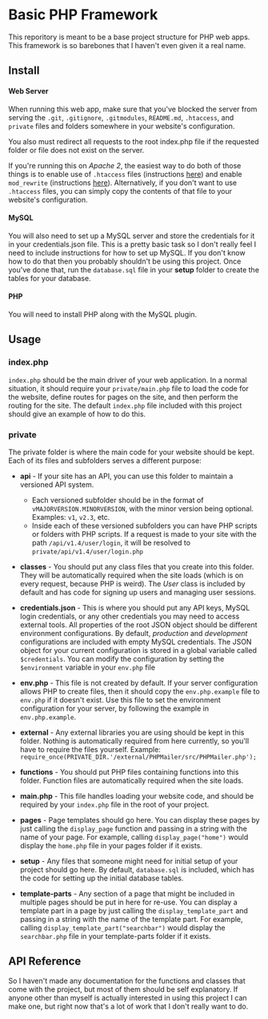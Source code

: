 # Basic PHP Framework

This reporitory is meant to be a base project structure for PHP web apps. This framework is so barebones that I haven't even given it a real name.

## Install

#### Web Server

When running this web app, make sure that you've blocked the server from serving the `.git`, `.gitignore`, `.gitmodules`, `README.md`, `.htaccess`, and `private` files and folders somewhere in your website's configuration.

You also must redirect all requests to the root index.php file if the requested folder or file does not exist on the server.

If you're running this on *Apache 2*, the easiest way to do both of those things is to enable use of `.htaccess` files (instructions [here](https://help.ubuntu.com/community/EnablingUseOfApacheHtaccessFiles)) and enable `mod_rewrite` (instructions [here](https://stackoverflow.com/questions/869092/how-to-enable-mod-rewrite-for-apache-2-2)). Alternatively, if you don't want to use `.htaccess` files, you can simply copy the contents of that file to your website's configuration.

#### MySQL

You will also need to set up a MySQL server and store the credentials for it in your credentials.json file. This is a pretty basic task so I don't really feel I need to include instructions for how to set up MySQL. If you don't know how to do that then you probably shouldn't be using this project. Once you've done that, run the `database.sql` file in your **setup** folder to create the tables for your database.

#### PHP

You will need to install PHP along with the MySQL plugin.


## Usage

### index.php

`index.php` should be the main driver of your web application. In a normal situation, it should require your `private/main.php` file to load the code for the website, define routes for pages on the site, and then perform the routing for the site. The default `index.php` file included with this project should give an example of how to do this.

### private

The private folder is where the main code for your website should be kept. Each of its files and subfolders serves a different purpose:

* **api** - If your site has an API, you can use this folder to maintain a versioned API system.
	* Each versioned subfolder should be in the format of `vMAJORVERSION.MINORVERSION`, with the minor version being optional. Examples: `v1`, `v2.3`, etc.
	* Inside each of these versioned subfolders you can have PHP scripts or folders with PHP scripts. If a request is made to your site with the path `/api/v1.4/user/login`, it will be resolved to `private/api/v1.4/user/login.php`

* **classes** - You should put any class files that you create into this folder. They will be automatically required when the site loads (which is on every request, because PHP is weird). The *User* class is included by default and has code for signing up users and managing user sessions.

* **credentials.json** - This is where you should put any API keys, MySQL login credentials, or any other credentials you may need to access external tools. All properties of the root JSON object should be different environment configurations. By default, *production* and *development* configurations are included with empty MySQL credentials. The JSON object for your current configuration is stored in a global variable called `$credentials`. You can modify the configuration by setting the `$environment` variable in your `env.php` file

* **env.php** - This file is not created by default. If your server configuration allows PHP to create files, then it should copy the `env.php.example` file to `env.php` if it doesn't exist. Use this file to set the environment configuration for your server, by following the example in `env.php.example`.

* **external** - Any external libraries you are using should be kept in this folder. Nothing is automatically required from here currently, so you'll have to require the files yourself. Example: `require_once(PRIVATE_DIR.'/external/PHPMailer/src/PHPMailer.php');`

* **functions** - You should put PHP files containing functions into this folder. Function files are automatically required when the site loads.

* **main.php** - This file handles loading your website code, and should be required by your `index.php` file in the root of your project.

* **pages** - Page templates should go here. You can display these pages by just calling the `display_page` function and passing in a string with the name of your page. For example, calling `display_page("home")` would display the `home.php` file in your pages folder if it exists.

* **setup** - Any files that someone might need for initial setup of your project should go here. By default, `database.sql` is included, which has the code for setting up the initial database tables.

* **template-parts** - Any section of a page that might be included in multiple pages should be put in here for re-use. You can display a template part in a page by just calling the `display_template_part` and passing in a string with the name of the template part. For example, calling `display_template_part("searchbar")` would display the `searchbar.php` file in your template-parts folder if it exists.

## API Reference

So I haven't made any documentation for the functions and classes that come with the project, but most of them should be self explanatory. If anyone other than myself is actually interested in using this project I can make one, but right now that's a lot of work that I don't really want to do.
